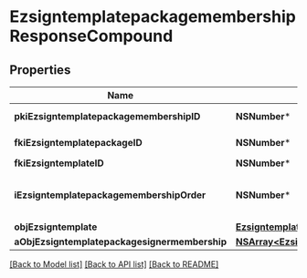 # EzsigntemplatepackagemembershipResponseCompound

## Properties
Name | Type | Description | Notes
------------ | ------------- | ------------- | -------------
**pkiEzsigntemplatepackagemembershipID** | **NSNumber*** | The unique ID of the Ezsigntemplatepackagemembership | 
**fkiEzsigntemplatepackageID** | **NSNumber*** | The unique ID of the Ezsigntemplatepackage | 
**fkiEzsigntemplateID** | **NSNumber*** | The unique ID of the Ezsigntemplate | 
**iEzsigntemplatepackagemembershipOrder** | **NSNumber*** | The order in which the Ezsigntemplate will be imported when using an Ezsigntemplatepackage. | 
**objEzsigntemplate** | [**EzsigntemplateResponseCompound***](EzsigntemplateResponseCompound.md) |  | 
**aObjEzsigntemplatepackagesignermembership** | [**NSArray&lt;EzsigntemplatepackagesignermembershipResponseCompound&gt;***](EzsigntemplatepackagesignermembershipResponseCompound.md) |  | 

[[Back to Model list]](../README.md#documentation-for-models) [[Back to API list]](../README.md#documentation-for-api-endpoints) [[Back to README]](../README.md)


